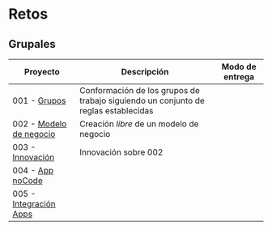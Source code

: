 # Retos

## Grupales

Proyecto|Descripción|Modo de entrega
-|-|-
001 - [Grupos](01-grupos.md) | Conformación de los grupos de trabajo siguiendo un conjunto de reglas establecidas|
002 - [Modelo de negocio](https://github.com/mmasias/23-24-DSI/blob/main/retos/02-modeloDeNegocio.md)| Creación *libre* de un modelo de negocio |
003 - [Innovación](03-innovacion.md)| Innovación sobre 002|
004 - [App noCode](04-noCode.md) | |
005 - [Integración Apps](05-integracion.md)| |
